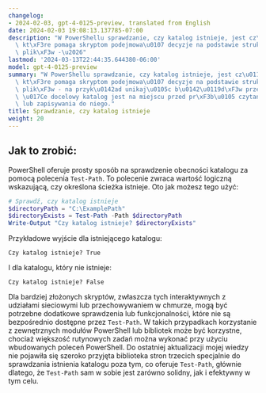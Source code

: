 ```yaml
---
changelog:
- 2024-02-03, gpt-4-0125-preview, translated from English
date: 2024-02-03 19:08:13.137785-07:00
description: "W PowerShellu sprawdzanie, czy katalog istnieje, jest cz\u0119stym zadaniem,\
  \ kt\xF3re pomaga skryptom podejmowa\u0107 decyzje na podstawie struktury systemu\
  \ plik\xF3w -\u2026"
lastmod: '2024-03-13T22:44:35.644380-06:00'
model: gpt-4-0125-preview
summary: "W PowerShellu sprawdzanie, czy katalog istnieje, jest cz\u0119stym zadaniem,\
  \ kt\xF3re pomaga skryptom podejmowa\u0107 decyzje na podstawie struktury systemu\
  \ plik\xF3w - na przyk\u0142ad unikaj\u0105c b\u0142\u0119d\xF3w przez potwierdzenie,\
  \ \u017Ce docelowy katalog jest na miejscu przed pr\xF3b\u0105 czytania z niego\
  \ lub zapisywania do niego."
title: Sprawdzanie, czy katalog istnieje
weight: 20
---
```


## Jak to zrobić:
PowerShell oferuje prosty sposób na sprawdzenie obecności katalogu za pomocą polecenia `Test-Path`. To polecenie zwraca wartość logiczną wskazującą, czy określona ścieżka istnieje. Oto jak możesz tego użyć:

```powershell
# Sprawdź, czy katalog istnieje
$directoryPath = "C:\ExamplePath"
$directoryExists = Test-Path -Path $directoryPath
Write-Output "Czy katalog istnieje? $directoryExists"
```

Przykładowe wyjście dla istniejącego katalogu:

```
Czy katalog istnieje? True
```

I dla katalogu, który nie istnieje:

```
Czy katalog istnieje? False
```

Dla bardziej złożonych skryptów, zwłaszcza tych interaktywnych z udziałami sieciowymi lub przechowywaniem w chmurze, mogą być potrzebne dodatkowe sprawdzenia lub funkcjonalności, które nie są bezpośrednio dostępne przez `Test-Path`. W takich przypadkach korzystanie z zewnętrznych modułów PowerShell lub bibliotek może być korzystne, chociaż większość rutynowych zadań można wykonać przy użyciu wbudowanych poleceń PowerShell. Do ostatniej aktualizacji mojej wiedzy nie pojawiła się szeroko przyjęta biblioteka stron trzecich specjalnie do sprawdzania istnienia katalogu poza tym, co oferuje `Test-Path`, głównie dlatego, że `Test-Path` sam w sobie jest zarówno solidny, jak i efektywny w tym celu.
